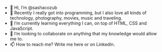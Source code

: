 - 👋 Hi, I’m @sashacozub
- 👀 Recently I really got into programming, but I also love all kinds of technology, photography, movies, music and traveling.
- 🌱 I’m currently learning everything I can, on top of HTML, CSS and JavaScript.
- 💞️ I’m looking to collaborate on anything that my knowledge would allow me to.
- 📫 How to reach me? Write me here or on LinkedIn.

<!---
sashacozub/sashacozub is a ✨ special ✨ repository because its `README.md` (this file) appears on your GitHub profile.
You can click the Preview link to take a look at your changes.
--->

